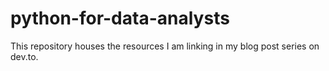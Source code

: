 # python-for-data-analysts
This repository houses the resources I am linking in my blog post series on dev.to.
